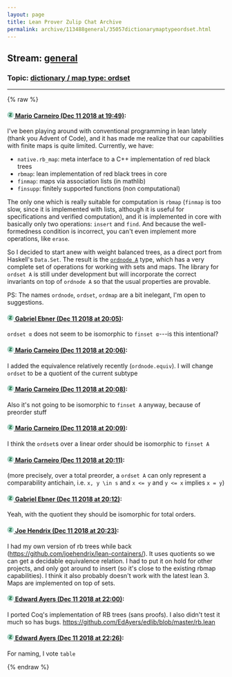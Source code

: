 ```yaml
---
layout: page
title: Lean Prover Zulip Chat Archive 
permalink: archive/113488general/35057dictionarymaptypeordset.html
---
```


## Stream: [general](index.html)
### Topic: [dictionary / map type: ordset](35057dictionarymaptypeordset.html)

---


{% raw %}
#### [![Click to go to Zulip](../../assets/img/zulip2.png) Mario Carneiro (Dec 11 2018 at 19:49)](https://leanprover.zulipchat.com/#narrow/stream/113488-general/topic/dictionary%20/%20map%20type%3A%20ordset/near/151471035):
I've been playing around with conventional programming in lean lately (thank you Advent of Code), and it has made me realize that our capabilities with finite maps is quite limited. Currently, we have:

* `native.rb_map`: meta interface to a C++ implementation of red black trees
* `rbmap`: lean implementation of red black trees in core
* `finmap`: maps via association lists (in mathlib)
* `finsupp`: finitely supported functions (non computational)

The only one which is really suitable for computation is `rbmap` (`finmap` is too slow, since it is implemented with lists, although it is useful for specifications and verified computation), and it is implemented in core with basically only two operations: `insert` and `find`. And because the well-formedness condition is incorrect, you can't even implement more operations, like `erase`.

So I decided to start anew with weight balanced trees, as a direct port from Haskell's `Data.Set`. The result is the [`ordnode A`](https://github.com/leanprover-community/mathlib/blob/ordmap/data/ordmap/ordnode.lean) type, which has a very complete set of operations for working with sets and maps. The library for `ordset A` is still under development but will incorporate the correct invariants on top of `ordnode A` so that the usual properties are provable.

PS: The names `ordnode`, `ordset`, `ordmap` are a bit inelegant, I'm open to suggestions.

#### [![Click to go to Zulip](../../assets/img/zulip2.png) Gabriel Ebner (Dec 11 2018 at 20:05)](https://leanprover.zulipchat.com/#narrow/stream/113488-general/topic/dictionary%20/%20map%20type%3A%20ordset/near/151472291):
`ordset α` does not seem to be isomorphic to `finset α`---is this intentional?

#### [![Click to go to Zulip](../../assets/img/zulip2.png) Mario Carneiro (Dec 11 2018 at 20:06)](https://leanprover.zulipchat.com/#narrow/stream/113488-general/topic/dictionary%20/%20map%20type%3A%20ordset/near/151472428):
I added the equivalence relatively recently (`ordnode.equiv`). I will change `ordset` to be a quotient of the current subtype

#### [![Click to go to Zulip](../../assets/img/zulip2.png) Mario Carneiro (Dec 11 2018 at 20:08)](https://leanprover.zulipchat.com/#narrow/stream/113488-general/topic/dictionary%20/%20map%20type%3A%20ordset/near/151472565):
Also it's not going to be isomorphic to `finset A` anyway, because of preorder stuff

#### [![Click to go to Zulip](../../assets/img/zulip2.png) Mario Carneiro (Dec 11 2018 at 20:09)](https://leanprover.zulipchat.com/#narrow/stream/113488-general/topic/dictionary%20/%20map%20type%3A%20ordset/near/151472607):
I think the `ordset`s over a linear order should be isomorphic to `finset A`

#### [![Click to go to Zulip](../../assets/img/zulip2.png) Mario Carneiro (Dec 11 2018 at 20:11)](https://leanprover.zulipchat.com/#narrow/stream/113488-general/topic/dictionary%20/%20map%20type%3A%20ordset/near/151472787):
(more precisely, over a total preorder, a `ordset A` can only represent a comparability antichain, i.e. `x, y \in s` and `x <= y` and `y <= x` implies `x = y`)

#### [![Click to go to Zulip](../../assets/img/zulip2.png) Gabriel Ebner (Dec 11 2018 at 20:12)](https://leanprover.zulipchat.com/#narrow/stream/113488-general/topic/dictionary%20/%20map%20type%3A%20ordset/near/151472863):
Yeah, with the quotient they should be isomorphic for total orders.

#### [![Click to go to Zulip](../../assets/img/zulip2.png) Joe Hendrix (Dec 11 2018 at 20:23)](https://leanprover.zulipchat.com/#narrow/stream/113488-general/topic/dictionary%20/%20map%20type%3A%20ordset/near/151473732):
I had my own version of rb trees  while back (https://github.com/joehendrix/lean-containers/).  It uses quotients so we can get a decidable equivalence relation.
I had to put it on hold for other projects, and only got around to insert (so it's close to the existing rbmap capabilities).  I think it also probably doesn't work with the latest lean 3.  Maps are implemented on top of sets.

#### [![Click to go to Zulip](../../assets/img/zulip2.png) Edward Ayers (Dec 11 2018 at 22:00)](https://leanprover.zulipchat.com/#narrow/stream/113488-general/topic/dictionary%20/%20map%20type%3A%20ordset/near/151480189):
I ported Coq's implementation of RB trees (sans proofs).  I also didn't test it much so has bugs.
https://github.com/EdAyers/edlib/blob/master/rb.lean

#### [![Click to go to Zulip](../../assets/img/zulip2.png) Edward Ayers (Dec 11 2018 at 22:26)](https://leanprover.zulipchat.com/#narrow/stream/113488-general/topic/dictionary%20/%20map%20type%3A%20ordset/near/151481780):
For naming, I vote `table`


{% endraw %}
